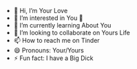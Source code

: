 - 👋 Hi, I’m Your Love
- 👀 I’m interested in You 👐
- 🌱 I’m currently learning About You
- 💞️ I’m looking to collaborate on Yours Life
- 📫 How to reach me on Tinder
- 😄 Pronouns: Your/Yours
- ⚡ Fun fact: I have a Big Dick

<!---
Talion2007/Talion2007 is a ✨ special ✨ repository because its `README.md` (this file) appears on your GitHub profile.
You can click the Preview link to take a look at your changes.
--->
